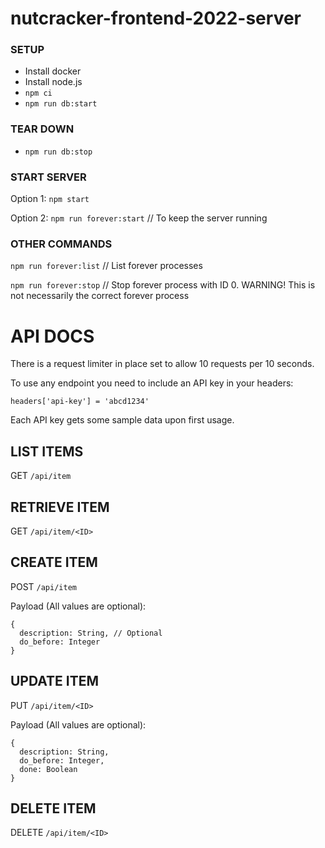 # nutcracker-frontend-2022-server

### SETUP

- Install docker
- Install node.js
- `npm ci`
- `npm run db:start`

### TEAR DOWN

- `npm run db:stop`

### START SERVER

Option 1: `npm start`

Option 2: `npm run forever:start` // To keep the server running

### OTHER COMMANDS

`npm run forever:list` // List forever processes

`npm run forever:stop` // Stop forever process with ID 0. WARNING! This is not necessarily the correct forever process

# API DOCS

There is a request limiter in place set to allow 10 requests per 10 seconds.

To use any endpoint you need to include an API key in your headers:

`headers['api-key'] = 'abcd1234'`

Each API key gets some sample data upon first usage.

## LIST ITEMS
GET `/api/item`

## RETRIEVE ITEM
GET `/api/item/<ID>`

## CREATE ITEM
POST `/api/item`

Payload (All values are optional):
```
{
  description: String, // Optional
  do_before: Integer
}
```
## UPDATE ITEM
PUT `/api/item/<ID>`

Payload (All values are optional):
```
{
  description: String,
  do_before: Integer,
  done: Boolean
}
```
## DELETE ITEM
DELETE `/api/item/<ID>`
